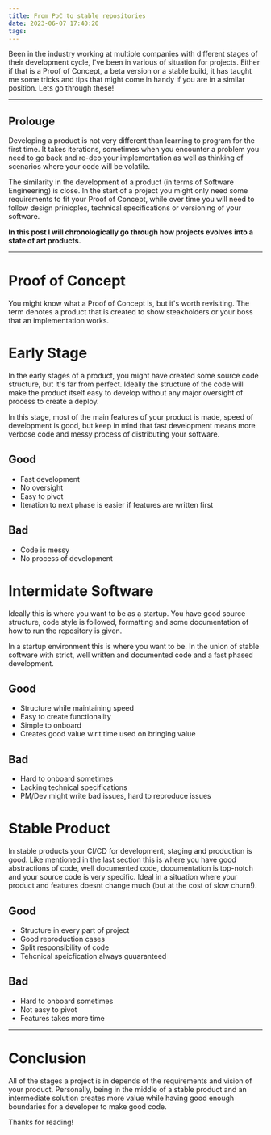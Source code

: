 ```yaml
---
title: From PoC to stable repositories
date: 2023-06-07 17:40:20
tags:
---
```


Been in the industry working at multiple companies with different stages of their development cycle, I've been in various of situation for projects. Either if that is a Proof of Concept, a beta version or a stable build, it has taught me some tricks and tips that might come in handy if you are in a similar position. Lets go through these!

---

## Prolouge

Developing a product is not very different than learning to program for the first time. It takes iterations, sometimes when you encounter a problem you need to go back and re-deo your implementation as well as thinking of scenarios where your code will be volatile.

The similarity in the development of a product (in terms of Software Engineering) is close. In the start of a project you might only need some requirements to fit your Proof of Concept, while over time you will need to follow design prinicples, technical specifications or versioning of your software.

**In this post I will chronologically go through how projects evolves into a state of art products.**

---

# Proof of Concept

You might know what a Proof of Concept is, but it's worth revisiting. The term denotes a product that is created to show steakholders or your boss that an implementation works.

# Early Stage

In the early stages of a product, you might have created some source code structure, but it's far from perfect. Ideally the structure of the code will make the product itself easy to develop without any major oversight of process to create a deploy.

In this stage, most of the main features of your product is made, speed of development is good, but keep in mind that fast development means more verbose code and messy process of distributing your software.

## Good

- Fast development
- No oversight
- Easy to pivot
- Iteration to next phase is easier if features are written first

## Bad

- Code is messy
- No process of development

# Intermidate Software

Ideally this is where you want to be as a startup. You have good source structure, code style is followed, formatting and some documentation of how to run the repository is given.

In a startup environment this is where you want to be. In the union of stable software with strict, well written and documented code and a fast phased development.

## Good

- Structure while maintaining speed
- Easy to create functionality
- Simple to onboard
- Creates good value w.r.t time used on bringing value

## Bad

- Hard to onboard sometimes
- Lacking technical specifications
- PM/Dev might write bad issues, hard to reproduce issues

# Stable Product

In stable products your CI/CD for development, staging and production is good. Like mentioned in the last section this is where you have good abstractions of code, well documented code, documentation is top-notch and your source code is very specific. Ideal in a situation where your product and features doesnt change much (but at the cost of slow churn!).

## Good

- Structure in every part of project
- Good reproduction cases
- Split responsibility of code
- Tehcnical speicfication always guuaranteed

## Bad

- Hard to onboard sometimes
- Not easy to pivot
- Features takes more time

---

# Conclusion

All of the stages a project is in depends of the requirements and vision of your product. Personally, being in the middle of a stable product and an intermediate solution creates more value while having good enough boundaries for a developer to make good code.

Thanks for reading!
